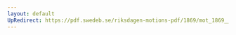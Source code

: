 ```yaml
---
layout: default
UpRedirect: https://pdf.swedeb.se/riksdagen-motions-pdf/1869/mot_1869__ak__00172/mot_1869__ak__00172_001.pdf
---
```


